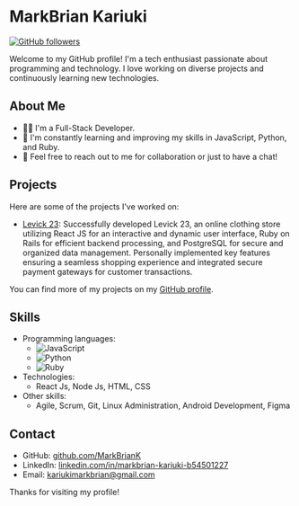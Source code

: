 # MarkBrian Kariuki

[![GitHub followers](https://img.shields.io/github/followers/MarkBrianK?label=Follow&style=social)](https://github.com/MarkBrianK)

Welcome to my GitHub profile! I'm a tech enthusiast passionate about programming and technology. I love working on diverse projects and continuously learning new technologies.

## About Me

- 👩‍💻 I'm a Full-Stack Developer.
- 🌱 I'm constantly learning and improving my skills in JavaScript, Python, and Ruby.
- 💬 Feel free to reach out to me for collaboration or just to have a chat!

## Projects

Here are some of the projects I've worked on:

- [Levick 23](https://levick.africa): Successfully developed Levick 23, an online clothing store utilizing React JS for an interactive and dynamic user interface, Ruby on Rails for efficient backend processing, and PostgreSQL for secure and organized data management. Personally implemented key features ensuring a seamless shopping experience and integrated secure payment gateways for customer transactions.

You can find more of my projects on my [GitHub profile](https://github.com/MarkBrianK).

## Skills

- Programming languages:
  - ![JavaScript](https://img.shields.io/badge/JavaScript-★★★☆☆☆-yellow)
  - ![Python](https://img.shields.io/badge/Python-★★★☆☆☆-blue)
  - ![Ruby](https://img.shields.io/badge/Ruby-★★★☆☆☆-red)
- Technologies:
  - React Js, Node Js, HTML, CSS
- Other skills:
  - Agile, Scrum, Git, Linux Administration, Android Development, Figma



## Contact

- GitHub: [github.com/MarkBrianK](https://github.com/MarkBrianK)
- LinkedIn: [linkedin.com/in/markbrian-kariuki-b54501227](https://www.linkedin.com/in/markbrian-kariuki-b54501227)
- Email: kariukimarkbrian@gmail.com

Thanks for visiting my profile!

